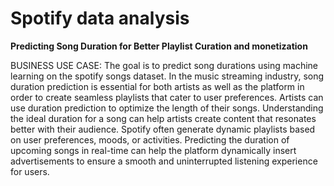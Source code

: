 # Spotify data analysis

**Predicting Song Duration for Better Playlist Curation and monetization**

BUSINESS USE CASE: The goal is to predict song durations using machine learning on the spotify songs dataset. In the music streaming industry, song duration prediction is essential for both artists as well as the platform in order to create seamless playlists that cater to user preferences. Artists can use duration prediction to optimize the length of their songs. Understanding the ideal duration for a song can help artists create content that resonates better with their audience. Spotify often generate dynamic playlists based on user preferences, moods, or activities. Predicting the duration of upcoming songs in real-time can help the platform dynamically insert advertisements to ensure a smooth and uninterrupted listening experience for users.

